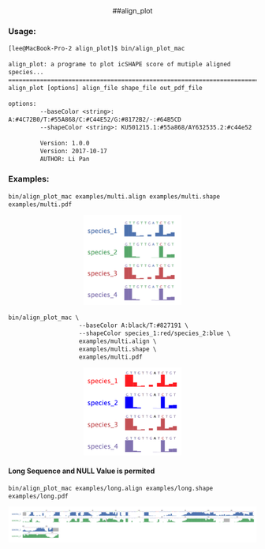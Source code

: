 <center>
##align_plot
</center>

### Usage:

```
[lee@MacBook-Pro-2 align_plot]$ bin/align_plot_mac

align_plot: a programe to plot icSHAPE score of mutiple aligned species...
==========================================================================
align_plot [options] align_file shape_file out_pdf_file

options:
         --baseColor <string>: A:#4C72B0/T:#55A868/C:#C44E52/G:#8172B2/-:#64B5CD
         --shapeColor <string>: KU501215.1:#55a868/AY632535.2:#c44e52

         Version: 1.0.0
         Version: 2017-10-17
         AUTHOR: Li Pan
```

### Examples:

```shell
bin/align_plot_mac examples/multi.align examples/multi.shape examples/multi.pdf
```
<center>
<img src="1.png" width=200 />
</center>

```shell
bin/align_plot_mac \
					--baseColor A:black/T:#827191 \
					--shapeColor species_1:red/species_2:blue \
					examples/multi.align \
					examples/multi.shape \
					examples/multi.pdf
```
<center>
<img src="2.png" width=200 />
</center>

#### Long Sequence and NULL Value is permited

```shell
bin/align_plot_mac examples/long.align examples/long.shape examples/long.pdf
```
<center>
<img src="3.png" />
</center>
